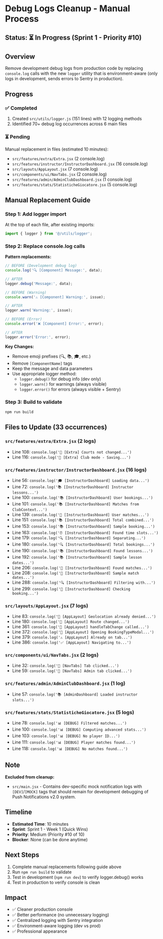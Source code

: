 # Debug Logs Cleanup - Manual Process

## Status: ⏳ In Progress (Sprint 1 - Priority #10)

## Overview
Remove development debug logs from production code by replacing `console.log` calls with the new `logger` utility that is environment-aware (only logs in development, sends errors to Sentry in production).

## Progress

### ✅ Completed
1. Created `src/utils/logger.js` (151 lines) with 12 logging methods
2. Identified 70+ debug log occurrences across 6 main files

### ⏳ Pending
Manual replacement in files (estimated 10 minutes):
- `src/features/extra/Extra.jsx` (2 console.log)
- `src/features/instructor/InstructorDashboard.jsx` (16 console.log)
- `src/layouts/AppLayout.jsx` (7 console.log)
- `src/components/ui/NavTabs.jsx` (2 console.log)
- `src/features/admin/AdminClubDashboard.jsx` (1 console.log)
- `src/features/stats/StatisticheGiocatore.jsx` (5 console.log)

## Manual Replacement Guide

### Step 1: Add logger import
At the top of each file, after existing imports:
```jsx
import { logger } from '@/utils/logger';
```

### Step 2: Replace console.log calls

**Pattern replacements:**

```jsx
// BEFORE (Development debug log)
console.log('🔍 [Component] Message:', data);

// AFTER
logger.debug('Message:', data);
```

```jsx
// BEFORE (Warning)
console.warn('⚠️ [Component] Warning:', issue);

// AFTER  
logger.warn('Warning:', issue);
```

```jsx
// BEFORE (Error)
console.error('❌ [Component] Error:', error);

// AFTER
logger.error('Error:', error);
```

**Key Changes:**
- Remove emoji prefixes (🔍, 📚, 🎓, etc.)
- Remove `[ComponentName]` tags
- Keep the message and data parameters
- Use appropriate logger method:
  - `logger.debug()` for debug info (dev only)
  - `logger.warn()` for warnings (always visible)
  - `logger.error()` for errors (always visible + Sentry)

### Step 3: Build to validate
```bash
npm run build
```

## Files to Update (33 occurrences)

### `src/features/extra/Extra.jsx` (2 logs)
- Line 108: `console.log('🏢 [Extra] Courts not changed...')`
- Line 116: `console.log('🏢 [Extra] Club mode - Saving...')`

### `src/features/instructor/InstructorDashboard.jsx` (16 logs)
- Line 56: `console.log('🎓 [InstructorDashboard] Loading data...')`
- Line 72: `console.log('📚 [InstructorDashboard] Instructor lessons...')`
- Line 100: `console.log('📚 [InstructorDashboard] User bookings...')`
- Line 101: `console.log('📚 [InstructorDashboard] Matches from ClubContext...')`
- Line 139: `console.log('🏓 [InstructorDashboard] User matches...')`
- Line 151: `console.log('📚 [InstructorDashboard] Total combined...')`
- Line 153: `console.log('📚 [InstructorDashboard] Sample booking...')`
- Line 163: `console.log('⏰ [InstructorDashboard] Found time slots...')`
- Line 179: `console.log('🔍 [InstructorDashboard] Separating...')`
- Line 180: `console.log('🔍 [InstructorDashboard] Total bookings...')`
- Line 190: `console.log('📚 [InstructorDashboard] Found lessons...')`
- Line 192: `console.log('📚 [InstructorDashboard] Sample lesson dates...')`
- Line 206: `console.log('🏓 [InstructorDashboard] Found matches...')`
- Line 208: `console.log('🏓 [InstructorDashboard] Sample match dates...')`
- Line 288: `console.log('🔍 [InstructorDashboard] Filtering with...')`
- Line 299: `console.log('🔎 [InstructorDashboard] Checking booking...')`

### `src/layouts/AppLayout.jsx` (7 logs)
- Line 83: `console.log('🚫 [AppLayout] Geolocation already denied...')`
- Line 180: `console.log('📍 [AppLayout] Route changed...')`
- Line 361: `console.log('🔄 [AppLayout] handleTabChange called...')`
- Line 372: `console.log('🎯 [AppLayout] Opening BookingTypeModal...')`
- Line 379: `console.log('⚠️ [AppLayout] Already on tab...')`
- Line 386: `console.log('✅ [AppLayout] Navigating to...')`

### `src/components/ui/NavTabs.jsx` (2 logs)
- Line 32: `console.log('🔘 [NavTabs] Tab clicked...')`
- Line 59: `console.log('🔘 [NavTabs] Admin tab clicked...')`

### `src/features/admin/AdminClubDashboard.jsx` (1 log)
- Line 57: `console.log('📚 [AdminDashboard] Loaded instructor slots...')`

### `src/features/stats/StatisticheGiocatore.jsx` (5 logs)
- Line 78: `console.log('📊 [DEBUG] Filtered matches...')`
- Line 100: `console.log('📊 [DEBUG] Computing advanced stats...')`
- Line 103: `console.log('📊 [DEBUG] No player ID...')`
- Line 111: `console.log('📊 [DEBUG] Player matches found...')`
- Line 118: `console.log('📊 [DEBUG] No matches found...')`

## Note

**Excluded from cleanup:**
- `src/main.jsx` - Contains dev-specific mock notification logs with `[DEV]`/`[MOCK]` tags that should remain for development debugging of Push Notifications v2.0 system.

## Timeline
- **Estimated Time**: 10 minutes
- **Sprint**: Sprint 1 - Week 1 (Quick Wins)
- **Priority**: Medium (Priority #10 of 10)
- **Blocker**: None (can be done anytime)

## Next Steps
1. Complete manual replacements following guide above
2. Run `npm run build` to validate
3. Test in development (`npm run dev`) to verify logger.debug() works
4. Test in production to verify console is clean

## Impact
- ✅ Cleaner production console
- ✅ Better performance (no unnecessary logging)
- ✅ Centralized logging with Sentry integration
- ✅ Environment-aware logging (dev vs prod)
- ✅ Professional appearance
